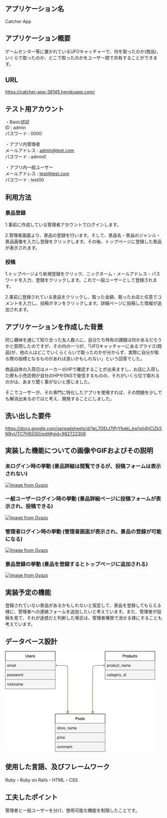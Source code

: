 ## アプリケーション名
Catcher App

## アプリケーション概要
ゲームセンター等に置かれているUFOキャッチャーで、何を取ったのか(商品)、いくらで取ったのか、どこで取ったのかをユーザー間で共有することができます。

## URL
https://catcher-app-38145.herokuapp.com/  

## テスト用アカウント
・Basic認証  
ID : admin  
パスワード : 0000  
  
・アプリ内管理者  
メールアドレス : admin@test.com  
パスワード : admin0  

・アプリ内一般ユーザー  
メールアドレス : test@test.com  
パスワード : test00  

## 利用方法

### 景品登録
1.事前に作成している管理者アカウントでログインします。  

2.管理者画面より、景品の登録を行います。そして、景品名・景品のジャンル・景品画像を入力し登録をクリックします。その後、トップページに登録した景品が表示されます。  

### 投稿
1.トップページより新規登録をクリック、ニックネーム・メールアドレス・パスワードを入力、登録をクリックします。これで一般ユーザーとして登録されます。  

2.事前に登録されている景品をクリックし、取った金額、取ったお店と任意でコメントを入力し、投稿ボタンをクリックします。詳細ページに投稿した情報が追加されます。

## アプリケーションを作成した背景
同じ趣味を通じて知り合った友人数人に、自分たち特有の課題は何かあるだろうかと質問したのですが、その内の一つが、「UFOキャッチャーにあるプライズ(商品)が、他の人はどこでいくらくらいで取ったのかが分からず、実際に自分が取る際の指標となるものがあれば良いかもしれない」という回答でした。  

商品自体の入荷日はメーカーのHPで確認することが出来ますし、お店に入荷した際も小売店側が自社のHPやSNSで発信するものの、それがいくら位で取れるのかは、あまり聞く事がないと感じました。  

そこでユーザーが、それ専門に特化したアプリを使用すれば、その問題を少しでも解消出来るのではと考え、開発することにしました。

## 洗い出した要件
https://docs.google.com/spreadsheets/d/1eL7DEtJ7IPrYbeki_kw1oIi4hCiZk5N9yUTC7H92iS0/edit#gid=982722306

## 実装した機能についての画像やGIFおよびその説明

### 未ログイン時の挙動 (景品詳細は閲覧できるが、投稿フォームは表示されない)

[![Image from Gyazo](https://i.gyazo.com/de95163d57e4d513f80adb7beca0d47d.gif)](https://gyazo.com/de95163d57e4d513f80adb7beca0d47d)  

### 一般ユーザーログイン時の挙動 (景品詳細ページに投稿フォームが表示され、投稿できる)

[![Image from Gyazo](https://i.gyazo.com/c8ca6333f5864eb4face5b24d53522a0.gif)](https://gyazo.com/c8ca6333f5864eb4face5b24d53522a0)  

### 管理者ログイン時の挙動 (管理者画面が表示され、景品の登録が可能になる)

[![Image from Gyazo](https://i.gyazo.com/ce72a3dc7b31ffe8e938e73998b3fb7b.gif)](https://gyazo.com/ce72a3dc7b31ffe8e938e73998b3fb7b)  

### 景品登録の挙動 (景品を登録するとトップページに追加される)

[![Image from Gyazo](https://i.gyazo.com/68846d2f365d70e2c240461eda8aad2d.gif)](https://gyazo.com/68846d2f365d70e2c240461eda8aad2d)  

## 実装予定の機能
登録されていない景品があるかもしれないと仮定して、景品を登録してもらえる様に、管理者への連絡フォームを追加したいと考えています。また、管理者が投稿を見て、それが迷惑だと判断した場合は、管理者権限で消せる様にすることも考えています。

## データベース設計
<img src="app/assets/images/catcher-app_ER.png">

## 使用した言語、及びフレームワーク
Ruby・Ruby on Rails・HTML・CSS

## 工夫したポイント
管理者と一般ユーザーを分け、使用可能な機能を制限したことです。

